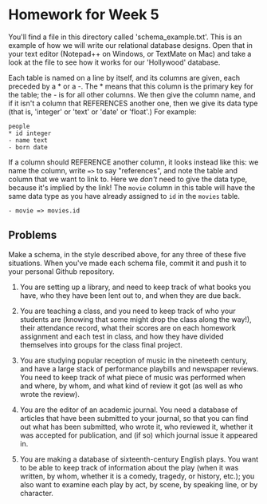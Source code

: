 Homework for Week 5
===================

You'll find a file in this directory called 'schema_example.txt'. This is
an example of how we will write our relational database designs. Open that
in your text editor (Notepad++ on Windows, or TextMate on Mac) and take a
look at the file to see how it works for our 'Hollywood' database. 

Each table is named on a line by itself, and its columns are given, each
preceded by a * or a -. The * means that this column is the primary key for
the table; the - is for all other columns. We then give the column name,
and if it isn't a column that REFERENCES another one, then we give its data
type (that is, 'integer' or 'text' or 'date' or 'float'.) For example:

	people
	* id integer
	- name text
	- born date
	
If a column should REFERENCE another column, it looks instead like this: we
name the column, write `=>` to say "references", and note the table and
column that we want to link to. Here we *don't* need to give the data type,
because it's implied by the link! The `movie` column in this table will
have the same data type as you have already assigned to `id` in the
`movies` table.

	- movie => movies.id


Problems
--------

Make a schema, in the style described above, for any three of these five
situations. When you've made each schema file, commit it and push it to
your personal Github repository.

1. You are setting up a library, and need to keep track of what books you
have, who they have been lent out to, and when they are due back.

2. You are teaching a class, and you need to keep track of who your
students are (knowing that some might drop the class along the way!), their
attendance record, what their scores are on each homework assignment and
each test in class, and how they have divided themselves into groups for
the class final project.

3. You are studying popular reception of music in the nineteeth century,
and have a large stack of performance playbills and newspaper reviews. You
need to keep track of what piece of music was performed when and where, by
whom, and what kind of review it got (as well as who wrote the review).

4. You are the editor of an academic journal. You need a database of
articles that have been submitted to your journal, so that you can find out
what has been submitted, who wrote it, who reviewed it, whether it was
accepted for publication, and (if so) which journal issue it appeared in.

5. You are making a database of sixteenth-century English plays. You want
to be able to keep track of information about the play (when it was
written, by whom, whether it is a comedy, tragedy, or history, etc.); you
also want to examine each play by act, by scene, by speaking line, or by
character.

